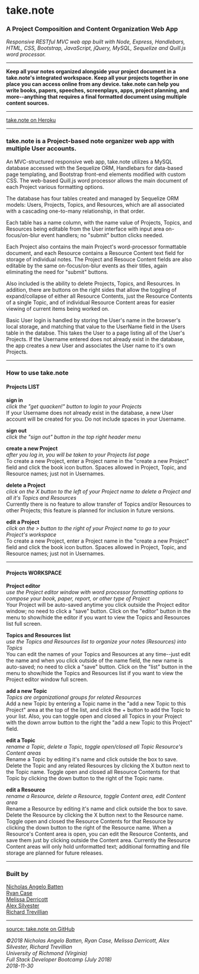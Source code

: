 # take.note
### A Project Composition and Content Organization Web App

*Responsive RESTful MVC web app built with Node, Express, Handlebars, HTML, CSS, Bootstrap, JavaScript, jQuery, MySQL, Sequelize and Quill.js word processor.*

_________________________________________________    

**Keep all your notes organized alongside your project document in a take.note's integrated workspace. Keep  all your projects together in one place you can access online from any device. take.note can help you write books, papers, speeches, screenplays, apps, project planning, and more--anything that requires a final formatted document using multiple content sources.**

_________________________________________________    

[take.note on Heroku](https://book-reporter.herokuapp.com/)

_________________________________________________    

### take.note is a Project-based note organizer web app with multiple User accounts. 

An MVC-structured responsive web app, take.note utilizes a MySQL database accessed with the Sequelize ORM, Handlebars for data-based page templating, and Bootstrap front-end elements modified with custom CSS. The web-based Quill.js word processor allows the main document of each Project various formatting options.

The database has four tables created and managed by Sequelize ORM models: Users, Projects, Topics, and Resources, which are all associated with a cascading one-to-many relationship, in that order. 

Each table has a name column, with the name value of Projects, Topics, and Resources being editable from the User interface with input area on-focus/on-blur event handlers; no "submit" button clicks needed.

Each Project also contains the main Project's word-processor formattable document, and each Resource contains a Resource Content text field for storage of individual notes. The Project and Resouce Content fields are also editable by the same on-focus/on-blur events as their titles, again eliminating the need for "submit" buttons.

Also included is the ability to delete Projects, Topics, and Resources. In addition, there are buttons on the right sides that allow the toggling of expand/collapse of either all Resource Contents, just the Resource Contents of a single Topic, and of individual Resource Content areas for easier viewing of current items being worked on.

Basic User login is handled by storing the User's name in the browser's local storage, and matching that value to the UserName field in the Users table in the databse. This takes the User to a page listing all of the User's Projects. If the Username entered does not already exist in the database, the app creates a new User and associates the User name to it's own Projects.

_________________________________________________    

### How to use take.note 

#### Projects LIST 

__sign in__    
*click the "get quacken!" button to login to your Projects*    
If your Username does not already exist in the database, a new User account will be created for you. Do not include spaces in your Username.   

__sign out__    
*click the "sign out" button in the top right header menu*   

__create a new Project__    
*after you log in, you will be taken to your Projects list page*   
To create a new Project, enter a Project name in the "create a new Project" field and click the book icon button. Spaces allowed in Project, Topic, and Resource names; just not in Usernames.   

__delete a Project__    
*click on the X button to the left of your Project name to delete a Project and all it's Topics and Resources*   
Currently there is no feature to allow transfer of Topics and/or Resources to other Projects; this feature is planned for inclusion in future versions.   

__edit a Project__    
*click on the > button to the right of your Project name to go to your Project's workspace*   
To create a new Project, enter a Project name in the "create a new Project" field and click the book icon button. Spaces allowed in Project, Topic, and Resource names; just not in Usernames.   
_________________________________________________     

#### Projects WORKSPACE 

__Project editor__    
*use the Project editor window with word processor formatting options to compose your book, paper, report, or other type of Project*   
Your Project will be auto-saved anytime you click outside the Project editor window; no need to click a "save" button. Click on the "editor" button in the menu to show/hide the editor if you want to view the Topics and Resources list full screen.   

__Topics and Resources list__    
*use the Topics and Resources list to organize your notes (Resources) into Topics*   
You can edit the names of your Topics and Resources at any time--just edit the name and when you click outside of the name field, the new name is auto-saved; no need to click a "save" button. Click on the "list" button in the menu to show/hide the Topics and Resources list if you want to view the Project editor window full screen.   

__add a new Topic__    
*Topics are organizational groups for related Resources*   
Add a new Topic by entering a Topic name in the "add a new Topic to this Project" area at the top of the list, and click the + button to add the Topic to your list. Also, you can toggle open and closed all Topics in your Project with the down arrow button to the right the "add a new Topic to this Project" field.

__edit a Topic__    
*rename a Topic, delete a Topic, toggle open/closed all Topic Resource's Content areas*   
Rename a Topic by editing it's name and click outside the box to save. Delete the Topic and any related Resources by clicking the X button next to the Topic name. Toggle open and closed all Resource Contents for that Topic by clicking the down button to the right of the Topic name.

__edit a Resource__     
*rename a Resource, delete a Resource, toggle Content area, edit Content area*     
Rename a Resource by editing it's name and click outside the box to save. Delete the Resource by clicking the X button next to the Resource name. Toggle open and closed the Resource Contents for that Resource by clicking the down button to the right of the Resource name. When a Resource's Content area is open, you can edit the Resource Contents, and save them just by clicking outside the Content area. Currently the Resource Content areas will only hold unformatted text; additional formatting and file storage are planned for future releases.    
_________________________________________________    

### Built by 

[Nicholas Angelo Batten](https://github.com/Nicholasangelo)    
[Ryan Case](https://github.com/Ryan-T-Case)    
[Melissa Derricott](https://github.com/MDerricott)    
[Alex Silvester](https://github.com/aosilvester)    
[Richard Trevillian](https://github.com/LandrumTrev)    

_________________________________________________    

[source: take.note on GitHub](https://github.com/LandrumTrev/book-reporter)   

*©2018 Nicholas Angelo Batten, Ryan Case, Melissa Derricott, Alex Silvester, Richard Trevillian*   
*University of Richmond (Virginia)*    
*Full Stack Developer Bootcamp (July 2018)*     
*2018-11-30*    
